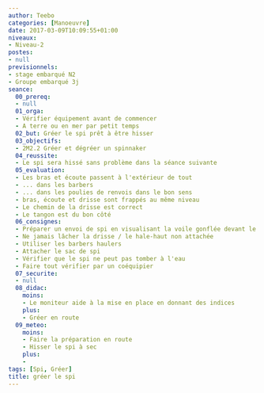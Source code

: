 ```yaml
---
author: Teebo
categories: [Manoeuvre]
date: 2017-03-09T10:09:55+01:00
niveaux:
- Niveau-2
postes:
- null
previsionnels:
- stage embarqué N2
- Groupe embarqué 3j
seance:
  00_prereq:
  - null
  01_orga:
  - Vérifier équipement avant de commencer
  - A terre ou en mer par petit temps
  02_but: Gréer le spi prêt à être hisser
  03_objectifs:
  - 2M2.2 Gréer et dégréer un spinnaker
  04_reussite:
  - Le spi sera hissé sans problème dans la séance suivante
  05_evaluation:
  - Les bras et écoute passent à l'extérieur de tout
  - ... dans les barbers
  - ... dans les poulies de renvois dans le bon sens
  - bras, écoute et drisse sont frappés au même niveau
  - Le chemin de la drisse est correct
  - Le tangon est du bon côté
  06_consignes:
  - Préparer un envoi de spi en visualisant la voile gonflée devant le bateau
  - Ne jamais lâcher la drisse / le hale-haut non attachée
  - Utiliser les barbers haulers
  - Attacher le sac de spi
  - Vérifier que le spi ne peut pas tomber à l'eau
  - Faire tout vérifier par un coéquipier
  07_securite:
  - null
  08_didac:
    moins:
    - Le moniteur aide à la mise en place en donnant des indices
    plus:
    - Gréer en route
  09_meteo:
    moins:
    - Faire la préparation en route
    - Hisser le spi à sec
    plus:
    -
tags: [Spi, Gréer]
title: gréer le spi
---
```

